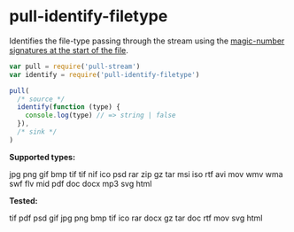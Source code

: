 # pull-identify-filetype

Identifies the file-type passing through the stream using the [magic-number signatures at the start of the file](http://en.wikipedia.org/wiki/list_of_file_signatures).

```js
var pull = require('pull-stream')
var identify = require('pull-identify-filetype')

pull(
  /* source */
  identify(function (type) {
    console.log(type) // => string | false
  }),
  /* sink */
)
```

**Supported types:**

jpg
png
gif
bmp
tif
tif
nif
ico
psd
rar
zip
gz
tar
msi
iso
rtf
avi
mov
wmv
wma
swf
flv
mid
pdf
doc
docx
mp3
svg
html

**Tested:**

tif
pdf
psd
gif
jpg
png
bmp
tif
ico
rar
docx
gz
tar
doc
rtf
mov
svg
html